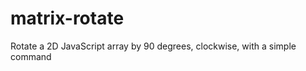 matrix-rotate
=============

Rotate a 2D JavaScript array by 90 degrees, clockwise, with a simple command
